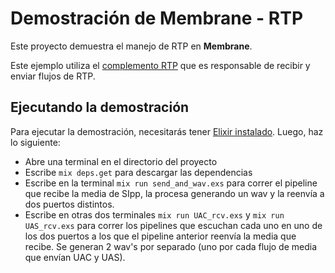 # Demostración de Membrane - RTP

Este proyecto demuestra el manejo de RTP en **Membrane**.

Este ejemplo utiliza el [complemento RTP](https://github.com/membraneframework/membrane_rtp_plugin) que es responsable de recibir y enviar flujos de RTP.

## Ejecutando la demostración

Para ejecutar la demostración, necesitarás tener [Elixir instalado](https://elixir-lang.org/install.html). Luego, haz lo siguiente:

- Abre una terminal en el directorio del proyecto
- Escribe `mix deps.get` para descargar las dependencias
- Escribe en la terminal `mix run send_and_wav.exs` para correr el pipeline que recibe la media de SIpp, la procesa generando un wav y la reenvía a dos puertos distintos.
- Escribe en otras dos terminales `mix run UAC_rcv.exs` y `mix run UAS_rcv.exs` para correr los pipelines que escuchan cada uno en uno de los dos puertos a los que el pipeline anterior reenvía la media que recibe. Se generan 2 wav's por separado (uno por cada flujo de media que envían UAC y UAS).



